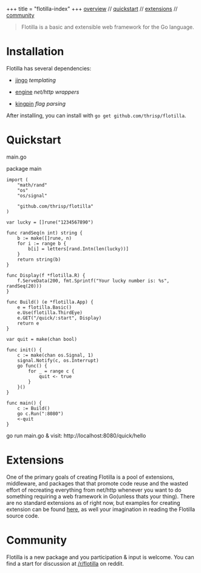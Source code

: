 +++
title = "flotilla-index"
+++
[overview](/flotilla) // [quickstart](#quickstart) // [extensions](#extensions) // [community](#community)

> Flotilla is a basic and extensible web framework for the Go language.

# Installation<a name="installation"></a>

Flotilla has several dependencies:

- [jingo](http://github.com/thrisp/jingo/) *templating*

- [engine](http://github.com/thrisp/engine) *net/http wrappers*

- [kingpin](http://gopkg.in/alecthomas/kingpin.v1)  *flag parsing*

After installing, you can install with `go get github.com/thrisp/flotilla`.

# Quickstart<a name="quickstart"></a>

main.go

package main

    import (
        "math/rand"
        "os"
        "os/signal"

        "github.com/thrisp/flotilla"
    )

    var lucky = []rune("1234567890")

    func randSeq(n int) string {
        b := make([]rune, n)
        for i := range b {
            b[i] = letters[rand.Intn(len(lucky))]
        }
        return string(b)
    }

    func Display(f *flotilla.R) {
        f.ServeData(200, fmt.Sprintf("Your lucky number is: %s", randSeq(20)))
    }

    func Build() (e *flotilla.App) {
        e = flotilla.Basic()
        e.Use(flotilla.ThirdEye)
        e.GET("/quick/:start", Display)
        return e
    }

    var quit = make(chan bool)

    func init() {
        c := make(chan os.Signal, 1)
        signal.Notify(c, os.Interrupt)
        go func() {
            for _ = range c {
                quit <- true
            }
        }()
    }

    func main() {
        c := Build()
        go c.Run(":8080")
        <-quit
    }

go run main.go & visit: http://localhost:8080/quick/hello

# Extensions<a name="extensions"></a>

One of the primary goals of creating Flotilla is a pool of extensions, middleware, and packages that that promote code reuse and the wasted effort of recreating everything from net/http whenever you want to do something requiring a web framework in Go(unless thats your thing). There are no standard extensions as of right now, but examples for creating extension can be found [here](https://github.com/thrisp/flotilla_skeleton), as well your imagination in reading the Flotilla source code. 

# Community<a name="community"></a>

Flotilla is a new package and you participation & input is welcome. You can find a start for discussion at [/r/flotilla](http://reddit.com/r/flotillaaa) on reddit.
